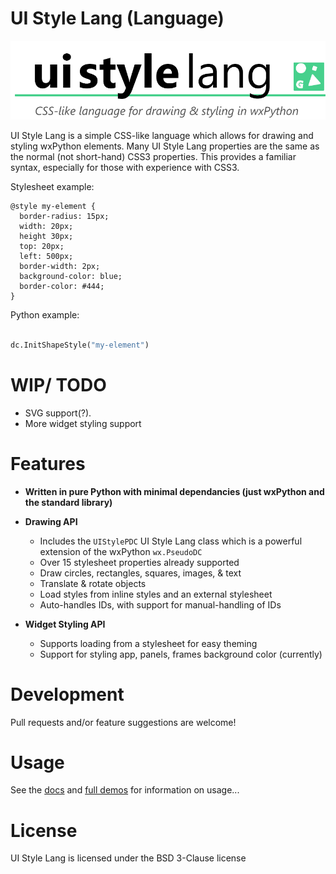 UI Style Lang (Language)
========================

!["UI Style Lang"](https://github.com/Correct-Syntax/ui-style-lang/blob/master/logo.png?raw=true "UI Style Lang")


UI Style Lang is a simple CSS-like language which allows for drawing and styling wxPython elements. Many UI Style Lang properties are the same as the normal (not short-hand) CSS3 properties. This provides a familiar syntax, especially for those with experience with CSS3.

Stylesheet example:

```
@style my-element {
  border-radius: 15px;
  width: 20px;
  height 30px;
  top: 20px;
  left: 500px;
  border-width: 2px;
  background-color: blue;
  border-color: #444;
}
```

Python example:

```python

dc.InitShapeStyle("my-element")

```


# WIP/ TODO

* SVG support(?).
* More widget styling support

# Features

* **Written in pure Python with minimal dependancies (just wxPython and the standard library)**

* **Drawing API**
    * Includes the ``UIStylePDC`` UI Style Lang class which is a powerful extension of the wxPython ``wx.PseudoDC``
    * Over 15 stylesheet properties already supported
    * Draw circles, rectangles, squares, images, & text
    * Translate & rotate objects
    * Load styles from inline styles and an external stylesheet
    * Auto-handles IDs, with support for manual-handling of IDs

* **Widget Styling API**
    * Supports loading from a stylesheet for easy theming
    * Support for styling app, panels, frames background color (currently)


# Development 

Pull requests and/or feature suggestions are welcome!

# Usage

See the [docs](https://github.com/Correct-Syntax/ui-style-lang/tree/master/docs) and [full demos](https://github.com/Correct-Syntax/ui-style-lang/tree/master/demo) for information on usage...

# License

UI Style Lang is licensed under the BSD 3-Clause license